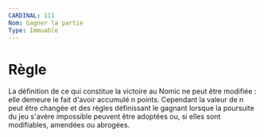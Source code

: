 ```yaml
---
CARDINAL: 111
Nom: Gagner la partie
Type: Immuable
---
```


# Règle

La définition de ce qui constitue la victoire au Nomic ne peut être modifiée : elle demeure le fait d'avoir accumulé n points. 
Cependant la valeur de n peut être changée et des règles définissant le gagnant lorsque la poursuite du jeu s'avère impossible peuvent être adoptées ou, si elles sont modifiables, amendées ou abrogées.
